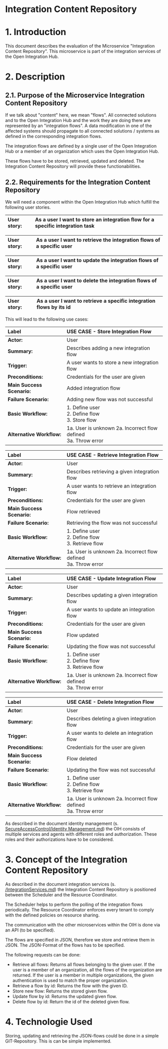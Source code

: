 # Integration Content Repository

# 1. Introduction

This document describes the evaluation of the Microservice "Integration Content Repository".
This microservice is part of the integration services of the Open Integration Hub.

# 2. Description

## 2.1. Purpose of the Microservice Integration Content Repository

If we talk about "content" here, we mean "flows". All connected solutions and to the
Open Integration Hub and the work they are doing there are represented by an "integration flows".
A data modification in one of the affected systems should propagate to all connected solutions / systems
as defined in the corresponding integration flows.

The integration flows are defined by a single user of the Open Integration Hub or a
member of an organization which uses the Open Integration Hub.

These flows have to be stored, retrieved, updated and deleted. The Integration Content Repository
will provide these functionabilities.

## 2.2. Requirements for the Integration Content Repository

We will need a component within the Open Integration Hub which fulfill the following user stories.

| User story: | As a user I want to store an integration flow for a specific integration task |
| :--- | :--- |

| User story: | As a user I want to retrieve the integration flows of a specific user |
| :--- | :--- |

| User story: | As a user I want to update the integration flows of a specific user |
| :--- | :--- |

| User story: | As a user I want to delete the integration flows of a specific user |
| :--- | :--- |

| User story: | As a user I want to retrieve a specific integration flows by its id |
| :--- | :--- |

This will lead to the following use cases:

| Label        | USE CASE - Store Integration Flow |
| :---  | :---  |
| **Actor:** | User |
| **Summary:** | Describes adding a new integration flow |
| **Trigger:** | A user wants to store a new integration flow |
| **Preconditions:** | Credentials for the user are given |
| **Main Success Scenario:** | Added integration flow |
| **Failure Scenario:** | Adding new flow was not successful |
| **Basic Workflow:** | 1. Define user <br/> 2. Define flow <br/> 3. Store flow  |
| **Alternative Workflow:** | 1a. User is unknown 2a. Incorrect flow defined <br/> 3a. Throw error   |

| Label        | USE CASE - Retrieve Integration Flow |
| :---  | :---  |
| **Actor:** | User |
| **Summary:** | Describes retrieving a given integration flow |
| **Trigger:** | A user wants to retrieve an integration flow |
| **Preconditions:** | Credentials for the user are given |
| **Main Success Scenario:** | Flow retrieved |
| **Failure Scenario:** | Retrieving the flow was not successful |
| **Basic Workflow:** | 1. Define user <br/> 2. Define flow <br/> 3. Retrieve flow  |
| **Alternative Workflow:** | 1a. User is unknown 2a. Incorrect flow defined <br/> 3a. Throw error   |

| Label        | USE CASE - Update Integration Flow |
| :---  | :---  |
| **Actor:** | User |
| **Summary:** | Describes updating a given integration flow |
| **Trigger:** | A user wants to update an integration flow |
| **Preconditions:** | Credentials for the user are given |
| **Main Success Scenario:** | Flow updated |
| **Failure Scenario:** | Updating the flow was not successful |
| **Basic Workflow:** | 1. Define user <br/> 2. Define flow <br/> 3. Retrieve flow  |
| **Alternative Workflow:** | 1a. User is unknown 2a. Incorrect flow defined <br/> 3a. Throw error   |

| Label        | USE CASE - Delete Integration Flow |
| :---  | :---  |
| **Actor:** | User |
| **Summary:** | Describes deleting a given integration flow |
| **Trigger:** | A user wants to delete an integration flow |
| **Preconditions:** | Credentials for the user are given |
| **Main Success Scenario:** | Flow deleted |
| **Failure Scenario:** | Updating the flow was not successful |
| **Basic Workflow:** | 1. Define user <br/> 2. Define flow <br/> 3. Retrieve flow  |
| **Alternative Workflow:** | 1a. User is unknown 2a. Incorrect flow defined <br/> 3a. Throw error   |

As described in the document identity management (s. [SecureAccessControl/Identity Management.md](../SecureAccessControl/IdentityManagement.md))
the OIH consists of multiple services and agents with different roles and authorization. These roles and their authorizations have to be considered.

# 3. Concept of the Integration Content Repository

As described in the document integration services (s. [/IntegrationServices.md](../IntegrationServices.md))
the Integration Content Repository is positioned between the Scheduler and the Resource Coordinator.

The Scheduler helps to perform the polling of the integration flows periodically.
The Resource Coordinator enforces every tenant to comply with the defined policies on resource sharing.

The communication with the other microservices within the OIH is done via an API (to be specified).

The flows are specified in JSON, therefore we store and retrieve them in JSON. The JSON-Format of the flows
has to be specified.

The following requests can be done:
- Retrieve all flows: Returns all flows belonging to the given user.
If the user is a member of an organization, all the flows of the organization are returned.
If the user is a member in multiple organizations, the given authentication is used to match the proper organization.
- Retrieve a flow by id: Returns the flow with the given ID.
- Store new flow: Returns the stored given flow.
- Update flow by id: Returns the updated given flow.
- Delete flow by id: Return the id of the deleted given flow.

# 4. Technologie Used 

Storing, updating and retrieving the JSON-flows could be done in a simple GIT-Repository. This is can be simple implemented.
